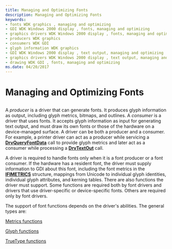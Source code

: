 ```yaml
---
title: Managing and Optimizing Fonts
description: Managing and Optimizing Fonts
keywords:
- fonts WDK graphics , managing and optimizing
- GDI WDK Windows 2000 display , fonts, managing and optimizing
- graphics drivers WDK Windows 2000 display , fonts, managing and optimizing
- producers WDK graphics
- consumers WDK GDI
- glyph information WDK graphics
- GDI WDK Windows 2000 display , text output, managing and optimizing
- graphics drivers WDK Windows 2000 display , text output, managing and optimizing fonts
- drawing WDK GDI , fonts, managing and optimizing
ms.date: 04/20/2017
---
```


# Managing and Optimizing Fonts


## <span id="ddk_managing_and_optimizing_fonts_gg"></span><span id="DDK_MANAGING_AND_OPTIMIZING_FONTS_GG"></span>


A *producer* is a driver that can generate fonts. It produces glyph information as output, including glyph metrics, bitmaps, and outlines. A *consumer* is a driver that uses fonts. It accepts glyph information as input for generating text output, and must draw its own fonts or those of the hardware on a device-managed surface. A driver can be both a producer and a consumer. For example, a printer driver can act as a producer while servicing a [**DrvQueryFontData**](/windows/win32/api/winddi/nf-winddi-drvqueryfontdata) call to provide glyph metrics and later act as a consumer while processing a [**DrvTextOut**](/windows/win32/api/winddi/nf-winddi-drvtextout) call.

A driver is required to handle fonts only when it is a font producer or a font consumer. If the hardware has a resident font, the driver must supply information to GDI about this font, including the font metrics in the [**IFIMETRICS**](/windows/win32/api/winddi/ns-winddi-ifimetrics) structure, mappings from Unicode to individual glyph identities, individual glyph attributes, and kerning tables. There are also functions the driver must support. Some functions are required both by font drivers and drivers that use driver-specific or device-specific fonts. Others are required only by font drivers.

The support of font functions depends on the driver's abilities. The general types are:

[Metrics functions](font-metric-functions.md)

[Glyph functions](font-driver-functions.md)

[TrueType functions](truetype-font-driver-functions.md)

 

